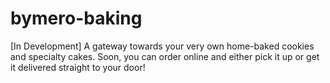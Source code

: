 # bymero-baking
[In Development] A gateway towards your very own home-baked cookies and specialty cakes. Soon, you can order online and either pick it up or get it delivered straight to your door!
